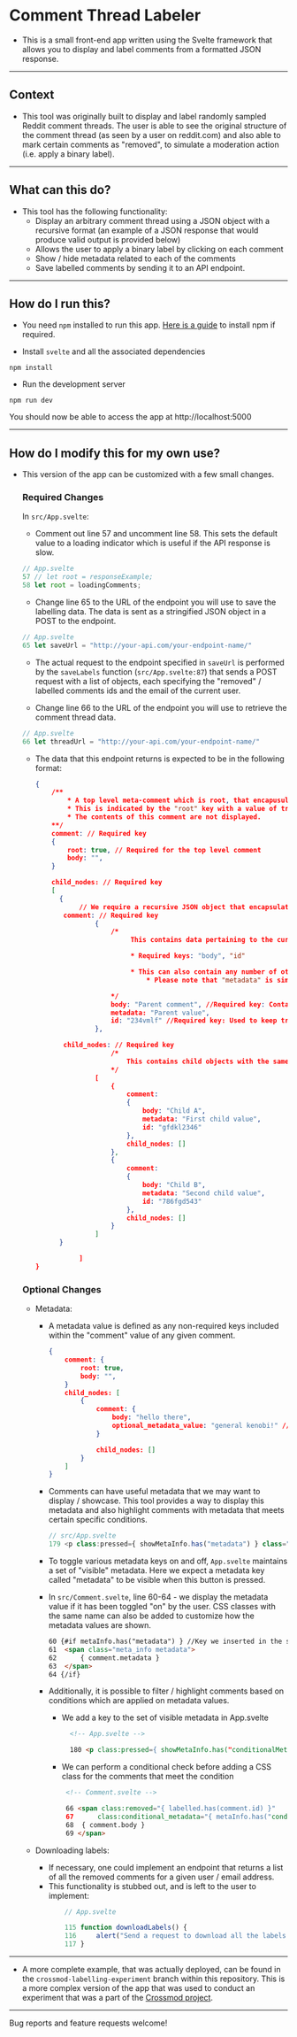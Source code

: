 # Comment Thread Labeler

* This is a small front-end app written using the Svelte framework that allows you to display and label comments from a formatted JSON response.

---
## Context
* This tool was originally built to display and label randomly sampled Reddit comment threads. The user is able to see the original structure of the comment thread (as seen by a user on reddit.com) and also able to mark certain comments as "removed", to simulate a moderation action (i.e. apply a binary label).

---

## What can this do?

* This tool has the following functionality:
    * Display an arbitrary comment thread using a JSON object with a recursive format (an example of a JSON response that would produce valid output is provided below)
    * Allows the user to apply a binary label by clicking on each comment
    * Show / hide metadata related to each of the comments
    * Save labelled comments by sending it to an API endpoint.

---

## How do I run this?

* You need `npm` installed to run this app. [Here is a guide](https://docs.npmjs.com/downloading-and-installing-node-js-and-npm) to install npm if required.

* Install `svelte` and all the associated dependencies
```
npm install
```

* Run the development server
```
npm run dev
```
You should now be able to access the app at http://localhost:5000

---

## How do I modify this for my own use?
* This version of the app can be customized with a few small changes.
    ### Required Changes

    In `src/App.svelte`:
    * Comment out line 57 and uncomment line 58. This sets the default value to a loading indicator which is useful if the API response is slow.

    ```js
    // App.svelte
	57 // let root = responseExample; 
    58 let root = loadingComments;
    ```

    * Change line 65 to the URL of the endpoint you will use to save the labelling data. The data is sent as a stringified JSON object in a POST to the endpoint.
    ```js
    // App.svelte
    65 let saveUrl = "http://your-api.com/your-endpoint-name/"
    ``` 
     * The actual request to the endpoint specified in `saveUrl` is performed by the `saveLabels` function (`src/App.svelte:87`) that sends a POST request with a list of objects, each specifying the "removed" / labelled comments ids and the email of the current user.
    
    * Change line 66 to the URL of the endpoint you will use to retrieve the comment thread data. 
    ```js
    // App.svelte
    66 let threadUrl = "http://your-api.com/your-endpoint-name/"
    ``` 

     * The data that this endpoint returns is expected to be in the following format:
         ```json
         {
             /**
                 * A top level meta-comment which is root, that encapusulates all the actual comments in the thread is expected.
                 * This is indicated by the "root" key with a value of true, within the "comment" key for the top-level object
                 * The contents of this comment are not displayed.
             **/
             comment: // Required key
             {
                 root: true, // Required for the top level comment
                 body: "",
             }

             child_nodes: // Required key
             [
	           {
                    // We require a recursive JSON object that encapsulates the entire comment thread. This object should have certain "required" keys for the app to work correctly without any additional modifications.
	           	comment: // Required key
	           			{
                            /*
                                 This contains data pertaining to the current comment. 

                                 * Required keys: "body", "id"

                                 * This can also contain any number of other metadata keys that can be used to show/hide relevant companion information / highlight comments with certain values of metadata etc.
                                     * Please note that "metadata" is simply an example key - you can include any number of keys that you require. Refer to the metadata section of this README to see how you can use this additional data.

                            */
	           				body: "Parent comment", //Required key: Contains content for the comment 
	           				metadata: "Parent value",
	           				id: "234vmlf" //Required key: Used to keep track of which comments are labelled. We expect this to be globally unique identifiers available for each comment in the thread
	           			},

	           	child_nodes: // Required key
                            /*
                                This contains child objects with the same structure, indicating which child comments are nested under which parents. This recursive structure is used by the app to recreate the comment thread.
                            */
	           			[
	           				{ 
	           					comment:
	           					{
	           						body: "Child A",
	           						metadata: "First child value",
	           						id: "gfdkl2346"
	           					},
	           					child_nodes: []
	           				},
	           				{ 
	           					comment:
	           					{
	           						body: "Child B",
	           						metadata: "Second child value",
	           						id: "786fgd543"
	           					},
	           					child_nodes: []
	           				}
	           			]
	           }

                    ]
         }
         ```

    ### Optional Changes

    * Metadata:

        * A metadata value is defined as any non-required keys included within the "comment" value of any given comment.
            ```json
            {
                comment: {
                    root: true,
                    body: "",
                }
                child_nodes: [
                    {
                        comment: {
                            body: "hello there",
                            optional_metadata_value: "general kenobi!" // This is an example of a metadata value
                        }

                        child_nodes: []
                    }
                ]
            }
            ```
        * Comments can have useful metadata that we may want to display / showcase. This tool provides a way to display this metadata and also highlight comments with metadata that meets certain specific conditions.
             ```js
             // src/App.svelte
             179 <p class:pressed={ showMetaInfo.has("metadata") } class="button" on:click={ () => addMetaInfo("metadata") }>Reveal metadata value for all comments</p>            
             ```
        * To toggle various metadata keys on and off, `App.svelte` maintains a set of "visible" metadata. Here we expect a metadata key called "metadata" to be visible when this button is pressed.

        * In `src/Comment.svelte`, line 60-64 - we display the metadata value if it has been toggled "on" by the user. CSS classes with the same name can also be added to customize how the metadata values are shown.

            ```html
    		60 {#if metaInfo.has("metadata") } //Key we inserted in the set of visible metadata in App.svelte
    		61	<span class="meta_info metadata">
    		62		{ comment.metadata }
    		63	</span>
    		64 {/if}
            ```
        * Additionally, it is possible to filter / highlight comments based on conditions which are applied on metadata values.
            * We add a key to the set of visible metadata in App.svelte
              ```html
                <!-- App.svelte -->

	            180 <p class:pressed={ showMetaInfo.has("conditionalMetadata") } class="button" on:click={ () => addMetaInfo("conditionalMetadata") }>Highlight comments for which the metadata value meets a condition</p>
              ```
              
            * We can perform a conditional check before adding a CSS class for the comments that meet the condition
               ```html
                <!-- Comment.svelte -->

		        66 <span class:removed="{ labelled.has(comment.id) }"
		        67      class:conditional_metadata="{ metaInfo.has("conditionalMetadata") && comment.metadata.length > 12 }"> <!-- We check a specific conditon before applying the CSS class for our new filter -->
		        68	{ comment.body }
		        69 </span>
              ```

    * Downloading labels:
        * If necessary, one could implement an endpoint that returns a list of all the removed comments for a given user / email address.
        * This functionality is stubbed out, and is left to the user to implement:
            ```js
                // App.svelte

	            115 function downloadLabels() {
	            116 	alert("Send a request to download all the labels at this point!")
	            117 }

            ```
---
* A more complete example, that was actually deployed, can be found in the `crossmod-labelling-experiment` branch within this repository. This is a more complex version of the app that was used to conduct an experiment that was a part of the [Crossmod project](https://github.com/ceshwar/crossmod). 

---
Bug reports and feature requests welcome!

    